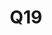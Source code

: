 ---
basin: 'No'
cudn: true
floor: Third
grade: 4
images: []
living_room: 'No'
location: North Court
name: Q19
network: Wired and Wireless
title: Q19
---